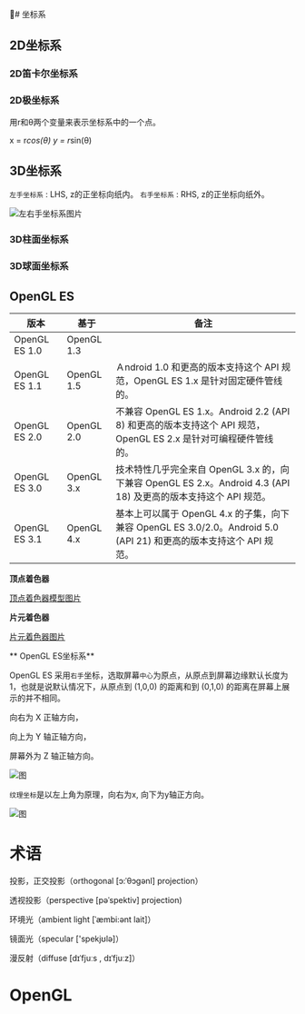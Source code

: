 # 坐标系

## 2D坐标系

### 2D笛卡尔坐标系

### 2D极坐标系

用r和θ两个变量来表示坐标系中的一个点。

x = r*cos(θ)
y = r*sin(θ)

## 3D坐标系

`左手坐标系` : LHS, z的正坐标向纸内。
`右手坐标系` : RHS, z的正坐标向纸外。

![左右手坐标系图片](../images/right_left_coordinate.jpeg)

### 3D柱面坐标系

### 3D球面坐标系


## OpenGL ES

| 版本 | 基于 | 备注 |
| --- | --- | --- |
| OpenGL ES 1.0 | OpenGL 1.3 |  |
| OpenGL ES 1.1 | OpenGL 1.5 | Ａndroid 1.0 和更高的版本支持这个 API 规范，OpenGL ES 1.x 是针对固定硬件管线的。|
| OpenGL ES 2.0 | OpenGL 2.0 | 不兼容 OpenGL ES 1.x。Android 2.2 (API 8) 和更高的版本支持这个 API 规范，OpenGL ES 2.x 是针对可编程硬件管线的。|
| OpenGL ES 3.0 | OpenGL 3.x | 技术特性几乎完全来自 OpenGL 3.x 的，向下兼容 OpenGL ES 2.x。Android 4.3 (API 18) 及更高的版本支持这个 API 规范。 |
| OpenGL ES 3.1 | OpenGL 4.x | 基本上可以属于 OpenGL 4.x 的子集，向下兼容 OpenGL ES 3.0/2.0。Android 5.0 (API 21) 和更高的版本支持这个 API 规范。|

**顶点着色器**

[顶点着色器模型图片](../images/vertex_shader.webp)

**片元着色器**

[片元着色器图片](../images/fragment_shader.webp)

** OpenGL ES坐标系**

OpenGL ES 采用`右手`坐标，选取屏幕`中心`为原点，从原点到屏幕边缘默认长度为 1，也就是说默认情况下，从原点到 (1,0,0) 的距离和到 (0,1,0) 的距离在屏幕上展示的并不相同。

向右为 X 正轴方向，

向上为 Y 轴正轴方向，

屏幕外为 Z 轴正轴方向。


![图](../images/android_word_space.png)

`纹理坐标`是以左上角为原理，向右为x, 向下为y轴正方向。

![图](../images/android_texture_coordinate_space.png)

# 术语

投影，正交投影（orthogonal [ɔ:ˈθɔɡənl] projection）

透视投影（perspective [pəˈspektiv] projection)

环境光（ambient light [ˈæmbi:ənt lait]）

镜面光（specular ['spekjʊlə]）

漫反射（diffuse [dɪˈfjuːs , dɪˈfjuːz]）

# OpenGL 

